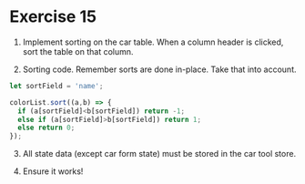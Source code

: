 # Exercise 15

1. Implement sorting on the car table. When a column header is clicked, sort the table on that column.

2. Sorting code. Remember sorts are done in-place. Take that into account.

```javascript
let sortField = 'name';

colorList.sort((a,b) => {
  if (a[sortField]<b[sortField]) return -1;
  else if (a[sortField]>b[sortField]) return 1;
  else return 0;
});
```

3. All state data (except car form state) must be stored in the car tool store.

4. Ensure it works!